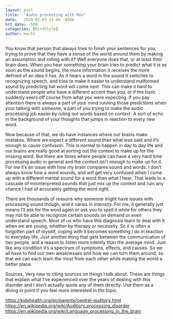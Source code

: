 ```yaml
---
layout: post
title:  "Audio processing with Mov"
date:   2020-02-03 15-06 -0400
hrt_date: -598
categories: [MindStyle]
author: mov51
---
```

You know that person that always tries to finish your sentences for you, trying to prove that they have a sense of the world around them by making an assumption and rolling with it? Well everyone does that, or at least their brain does. When you hear something your brain tries to predict what it is as soon as the sound begins, the more information it receives the more defined of an idea it has. As it hears a word in the sound it switches to recognizing speech, and tries to make it easier to understand malformed sound by predicting hat word will come next. This can make it hard to understand people who have a different accent than you, or if the topic suddenly veers off course from what you were expecting. If you pay attention there is always a part of your mind running those predictions when your talking with someone, a part of you trying to make the audio processing job easier by ruling out words based on context. A sort of echo in the background of your thoughts that jumps in reaction to every new word.  

Now because of that, we do have instances where our brains make mistakes. Where we expect a different sound than what was said and it’s enough to cause confusion. This is normal to happen in day to day life and our brains are really good at sorting out the context to make up for the missing word. But there are times where people can have a very hard time processing audio in general and the context isn’t enough to make up for it. For me it’s an issue with how my brain compares sound and words. I don’t always know how a word sounds, and will get very confused when I come up with a different mental sound for a word than what I hear. That leads to a cascade of misinterpreted sounds that just mix up the context and ruin any chance I had of accurately getting the word right.  

There are thousands of reasons why someone might have issues with processing sound though, and it varies in intensity. For me, it generally just means I’ll ask for the word again or ask you to spell it while for others they may not be able to recognize certain sounds on demand or even understand speech. Most of us who have this diagnosis learn to deal with it when we are young, whether by therapy or necessity. So it is often a forgotten part of myself, coping with it becomes something I do in reaction to everyday life. Just another thing that gets between the communication of two people, and a reason to listen more intently than the average mind. Just like any condition it’s a spectrum of symptoms, effects, and causes. So we all have to find our own weaknesses and how we can turn them around, so that we can each learn the most from each other while making the world a better place.  

Sources,
Very new to citing sources on things I talk about. These are things that explain what I’ve experienced over the years of dealing with this disorder and I don’t actually quote any of them directly. Use them as a diving in point if you feel more interested in the topic.  

https://kidshealth.org/en/parents/central-auditory.html  
https://en.wikipedia.org/wiki/Auditory_processing_disorder  
https://en.wikipedia.org/wiki/Language_processing_in_the_brain  
